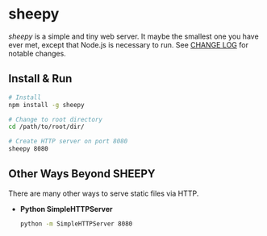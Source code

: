 #	sheepy

*sheepy* is a simple and tiny web server. It maybe the smallest one you have ever met, except that Node.js is necessary to run. See [CHANGE LOG](./CHANGELOG.md) for notable changes.

##	Install & Run

```bash
# Install
npm install -g sheepy

# Change to root directory
cd /path/to/root/dir/

# Create HTTP server on port 8080
sheepy 8080
```

##	Other Ways Beyond SHEEPY

There are many other ways to serve static files via HTTP.

*	__Python SimpleHTTPServer__

	```bash
	python -m SimpleHTTPServer 8080
	```

